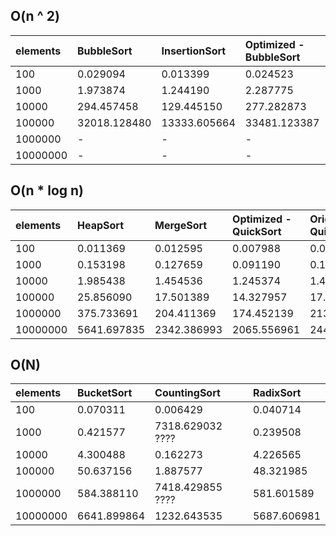## O(n ^ 2)
| elements | BubbleSort   | InsertionSort | Optimized - BubbleSort | Original - ShellSort | SelectionSort |
| :----    | :----        | :----         | :----                  | :----                | :----         |
| 100      | 0.029094     | 0.013399      | 0.024523               | 0.009986             | 0.013637      |
| 1000     | 1.973874     | 1.244190      | 2.287775               | 0.686070             | 1.037998      |
| 10000    | 294.457458   | 129.445150    | 277.282873             | 46.631470            | 101.136524    |
| 100000   | 32018.128480 | 13333.605664  | 33481.123387           | 4522.836380          | 10167.520550  |
| 1000000  | -            | -             | -                      | 469084.147129        | -             |
| 10000000 | -            | -             | -                      | -                    | -             |

## O(n * log n)
| elements | HeapSort    | MergeSort   | Optimized - QuickSort | Original - QuickSort |
| :----    | :----       | :----       | :----                 | :----                |
| 100      | 0.011369    | 0.012595    | 0.007988              | 0.009823             |
| 1000     | 0.153198    | 0.127659    | 0.091190              | 0.118100             |
| 10000    | 1.985438    | 1.454536    | 1.245374              | 1.448094             |
| 100000   | 25.856090   | 17.501389   | 14.327957             | 17.675591            |
| 1000000  | 375.733691  | 204.411369  | 174.452139            | 213.446773           |
| 10000000 | 5641.697835 | 2342.386993 | 2065.556961           | 2445.640674          |

## O(N)
| elements | BucketSort  | CountingSort | RadixSort   |
| :----    | :----       | :----        | :----       |
| 100      | 0.070311    | 0.006429     | 0.040714    |
| 1000     | 0.421577    | 7318.629032 ????  | 0.239508    |
| 10000    | 4.300488    | 0.162273     | 4.226565    |
| 100000   | 50.637156   | 1.887577     | 48.321985   |
| 1000000  | 584.388110  | 7418.429855 ????  | 581.601589  |
| 10000000 | 6641.899864 | 1232.643535  | 5687.606981 |